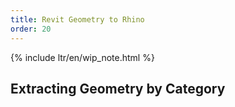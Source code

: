 ```yaml
---
title: Revit Geometry to Rhino
order: 20
---
```


{% include ltr/en/wip_note.html %}

## Extracting Geometry by Category

<!-- https://github.com/mcneel/rhino.inside-revit/issues/93 -->